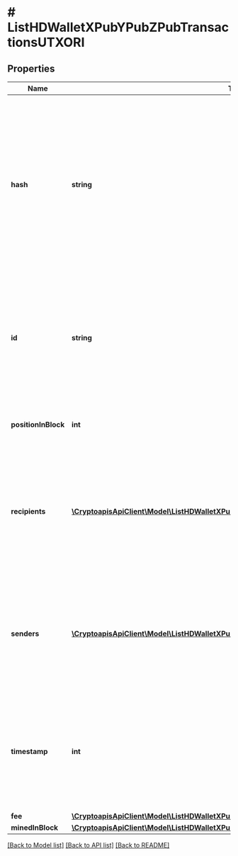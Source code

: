 # # ListHDWalletXPubYPubZPubTransactionsUTXORI

## Properties

Name | Type | Description | Notes
------------ | ------------- | ------------- | -------------
**hash** | **string** | Represents the same as &#x60;transactionId&#x60; for account-based protocols like Ethereum, while it could be different in UTXO-based protocols like Bitcoin. E.g., in UTXO-based protocols &#x60;hash&#x60; is different from &#x60;transactionId&#x60; for SegWit transactions. |
**id** | **string** | Represents the unique identifier of a transaction, i.e. it could be &#x60;transactionId&#x60; in UTXO-based protocols like Bitcoin, and transaction &#x60;hash&#x60; in Ethereum blockchain. |
**positionInBlock** | **int** | Represents the index position of the transaction in the block. |
**recipients** | [**\CryptoapisApiClient\Model\ListHDWalletXPubYPubZPubTransactionsUTXORIRecipientsInner[]**](ListHDWalletXPubYPubZPubTransactionsUTXORIRecipientsInner.md) | Represents a list of recipient addresses with the respective amounts. In account-based protocols like Ethereum there is only one address in this list. |
**senders** | [**\CryptoapisApiClient\Model\ListHDWalletXPubYPubZPubTransactionsUTXORISendersInner[]**](ListHDWalletXPubYPubZPubTransactionsUTXORISendersInner.md) | Represents a list of sender addresses with the respective amounts. In account-based protocols like Ethereum there is only one address in this list. |
**timestamp** | **int** | Defines the exact date/time in Unix Timestamp when this transaction was mined, confirmed or first seen in Mempool, if it is unconfirmed. |
**fee** | [**\CryptoapisApiClient\Model\ListHDWalletXPubYPubZPubTransactionsUTXORIFee**](ListHDWalletXPubYPubZPubTransactionsUTXORIFee.md) |  |
**minedInBlock** | [**\CryptoapisApiClient\Model\ListHDWalletXPubYPubZPubTransactionsUTXORIMinedInBlock**](ListHDWalletXPubYPubZPubTransactionsUTXORIMinedInBlock.md) |  |

[[Back to Model list]](../../README.md#models) [[Back to API list]](../../README.md#endpoints) [[Back to README]](../../README.md)
